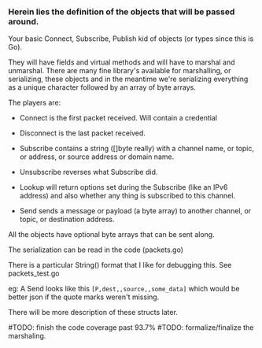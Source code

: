 ### Herein lies the definition of the objects that will be passed around.

Your basic Connect, Subscribe, Publish kid of objects (or types since this is Go).

They will have fields and virtual methods and will have to marshal and unmarshal. There are many fine library's available for marshalling, or serializing, these objects and in the meantime we're serializing everything as a unique character followed by an array of byte arrays. 

The players are:

* Connect is the first packet received. Will contain a credential

* Disconnect is the last packet received.

* Subscribe contains a string ([]byte really) with a channel name, or topic, or address, or source address or domain name. 

* Unsubscribe reverses what Subscribe did. 

* Lookup will return options set during the Subscribe (like an IPv6 address) and also whether any thing is subscribed to this channel.

* Send sends a message or payload (a byte array) to another channel, or topic, or destination address. 

All the objects have optional byte arrays that can be sent along.

The serialization can be read in the code (packets.go)

There is a particular String() format that I like for debugging this. See packets_test.go

eg: A Send looks like this `[P,dest,,source,,some_data]` which would be better json if the quote marks weren't missing.

There will be more description of these structs later. 

#TODO: finish the code coverage past 93.7%
#TODO: formalize/finalize the marshaling. 

